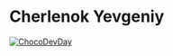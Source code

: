 # Cherlenok Yevgeniy
[![ChocoDevDay](http://rahmet.object.pscloud.io/static/upload/images/chocodevday/git-badge-3.png)](https://github.com/chocofamilyme)
